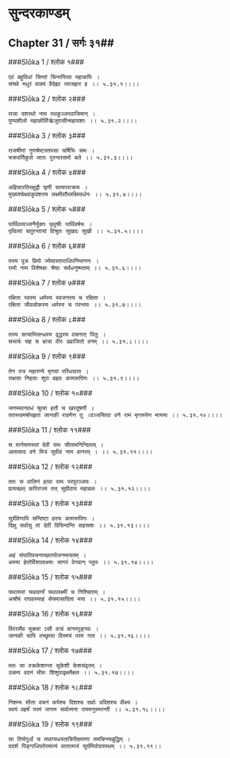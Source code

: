 सुन्दरकाण्डम्
===============================


## Chapter 31  / सर्गः ३१##


###Slōka 1 / श्लोक १###


    एवं बहुविधां चिन्तां चिन्तयित्वा महाकपिः ।
    संश्रवे मधुरं वाक्यं वैदेह्या व्याजहार ह ।। ५.३१.१।।।।


###Slōka 2 / श्लोक २###


    राजा दशरथो नाम रथकुञ्जरवाजिमान् ।
    पुण्यशीलो महाकीर्तिर्ऋजुरासीन्महायशाः ।। ५.३१.२।।।।


###Slōka 3 / श्लोक ३###


    राजर्षीणां गुणश्रेष्टस्तपसा चर्षिभिः समः ।
    चक्रवर्तिकुले जातः पुरन्दरसमो बले ।। ५.३१.३।।।।


###Slōka 4 / श्लोक ४###


    अहिसारतिरक्षुद्रौ घृणी सत्यपराक्रमः ।
    मुख्यश्चेक्ष्वाकुवंशस्य लक्ष्मीवाँल्लक्ष्मिवर्धनः ।। ५.३१.४।।।।


###Slōka 5 / श्लोक ५###


    पार्थिवव्यञ्जनैर्युक्तः पृथुश्रीः पार्थिवर्षभः ।
    पृथिव्यां चतुरन्तायां विश्रुतः सुखदः सुखी ।। ५.३१.५।।।।


###Slōka 6 / श्लोक ६###


    तस्य पुत्रः प्रियो ज्येष्ठस्ताराधिपनिभाननः ।
    रामो नाम विशेषज्ञः श्रेष्ठः सर्वधनुष्मताम् ।। ५.३१.६।।।।


###Slōka 7 / श्लोक ७###


    रक्षिता स्वस्य धर्मस्य स्वजनस्य च रक्षिता ।
    रक्षिता जीवलोकस्य धर्मस्य च परन्तपः ।। ५.३१.७।।।।


###Slōka 8 / श्लोक ८###


    तस्य सत्याभिसन्धस्य वृद्धस्य वचनात् पितुः ।
    सभार्यः सह च भ्रात्रा वीरः प्रव्राजितो वनम् ।। ५.३१.८।।।।


###Slōka 9 / श्लोक ९###


    तेन तत्र महारण्ये मृगयां परिधावता ।
    राक्षसा निहताः शूरा बहवः कामरूपिणः ।। ५.३१.९।।।।


###Slōka 10 / श्लोक १०###


    जनस्थानवधं श्रुत्वा हतौ च खरदूषणौ ।
    ततस्त्वमर्षापहृता जानकी रावणेन तु ।वञ्जयित्वा वने रामं मृगरूपेण मायया ।। ५.३१.१०।।।।


###Slōka 11 / श्लोक ११###


    स मार्गमाणस्तां देवीं रामः सीतामनिन्दिताम् ।
    आससाद वने मित्रं सुग्रीवं नाम वानरम् । ।। ५.३१.११।।।।


###Slōka 12 / श्लोक १२###


    ततः स वालिनं हत्वा रामः परपुरञ्जयः ।
    प्रायच्छत् कपिराज्यं तत् सुग्रीवाय महाबलः ।। ५.३१.१२।।।।


###Slōka 13 / श्लोक १३###


    सुग्रीवेणापि सन्दिष्टा हरयः कामरूपिणः ।
    दिक्षु सर्वासु तां देवीं विचिन्वन्ति सहस्रशः ।। ५.३१.१३।।।।


###Slōka 14 / श्लोक १४###


    अहं संपातिवचनाच्छतयोजनमायतम् ।
    अस्या हेतोर्विशालाक्ष्याः सागरं वेगवान् प्लुतः ।। ५.३१.१४।।।।


###Slōka 15 / श्लोक १५###


    यथारूपां यथावर्णां यथालक्ष्मीं च निश्चिताम् ।
    अश्रौषं राघवस्याहं सेयमासादिता मया ।। ५.३१.१५।।।।


###Slōka 16 / श्लोक १६###


    विररामैव मुक्त्वा ऽसौ वाचं वानरपुङ्गवः ।
    जानकी चापि तच्छृत्वा विस्मयं परमं गता ।। ५.३१.१६।।।।


###Slōka 17 / श्लोक १७###


    ततः सा वक्रकेशान्ता सुकेशी केशसंवृतम् ।
    उन्नम्य वदनं भीरुः शिंशुपावृक्षमैक्षत ।। ५.३१.१७।।।।


###Slōka 18 / श्लोक १८###


    निशम्य सीता वचनं कपेश्च दिशश्च सर्वाः प्रदिशश्च वीक्ष्य ।
    स्वयं प्रहर्षं परमं जगाम सर्वात्मना राममनुस्मरन्ती ।। ५.३१.१८।।।।


###Slōka 19 / श्लोक १९###


    सा तिर्यगूर्ध्वं च तथाप्यधस्तान्निरीक्षमाणा तमचिन्त्यबुद्धिम् ।
    ददर्श पिङ्गाधिपतेरमात्यं वातात्मजं सूर्यमिवोदयस्थम् ।। ५.३१.१९।।


